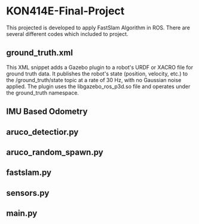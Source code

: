# KON414E-Final-Project
This projected is developed to apply FastSlam Algorithm in ROS. There are several different codes which included to project.

## ground_truth.xml
This XML snippet adds a Gazebo plugin to a robot's URDF or XACRO file for ground truth data. It publishes the robot's state (position, velocity, etc.) to the /ground_truth/state topic at a rate of 30 Hz, with no Gaussian noise applied. The plugin uses the libgazebo_ros_p3d.so file and operates under the ground_truth namespace. 
## IMU Based Odometry

## aruco_detectior.py

## aruco_random_spawn.py

## fastslam.py

## sensors.py

## main.py

